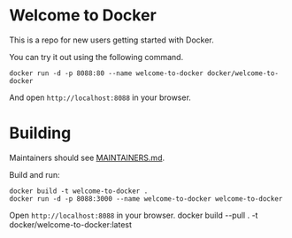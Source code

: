 # Welcome to Docker

This is a repo for new users getting started with Docker.

You can try it out using the following command.

```
docker run -d -p 8088:80 --name welcome-to-docker docker/welcome-to-docker
```

And open `http://localhost:8088` in your browser.

# Building

Maintainers should see [MAINTAINERS.md](MAINTAINERS.md).

Build and run:

```
docker build -t welcome-to-docker . 
docker run -d -p 8088:3000 --name welcome-to-docker welcome-to-docker
```

Open `http://localhost:8088` in your browser.
docker build --pull . -t docker/welcome-to-docker:latest
